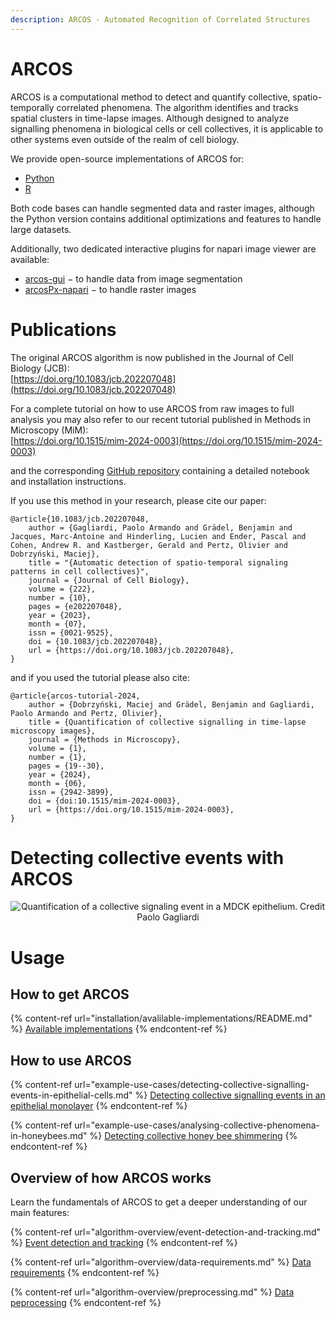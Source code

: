 ```yaml
---
description: ARCOS - Automated Recognition of Correlated Structures
---
```


# ARCOS

ARCOS is a computational method to detect and quantify collective, spatio-temporally correlated phenomena.
The algorithm identifies and tracks spatial clusters in time-lapse images.
Although designed to analyze signalling phenomena in biological cells or cell collectives, it is applicable to other systems even outside of the realm of cell biology.

We provide open-source implementations of ARCOS for:

* [Python](https://github.com/bgraedel/arcos4py)
* [R](https://github.com/dmattek/ARCOS)

Both code bases can handle segmented data and raster images, although the Python version contains additional optimizations and features to handle large datasets.

Additionally, two dedicated interactive plugins for napari image viewer are available:

* [arcos-gui](https://github.com/bgraedel/arcos-gui) − to handle data from image segmentation
* [arcosPx-napari](https://github.com/bgraedel/arcosPx-napari) − to handle raster images


# Publications

The original ARCOS algorithm is now published in the Journal of Cell Biology (JCB):\
&#x20;[https://doi.org/10.1083/jcb.202207048](https://doi.org/10.1083/jcb.202207048)

For a complete tutorial on how to use ARCOS from raw images to full analysis you may also refer to our recent tutorial published in Methods in Microscopy (MiM):\
[https://doi.org/10.1515/mim-2024-0003](https://doi.org/10.1515/mim-2024-0003)

and the corresponding [GitHub repository](https://github.com/dmattek/ARCOS-tutorial) containing a detailed notebook and installation instructions.

If you use this method in your research, please cite our paper:

```
@article{10.1083/jcb.202207048,
    author = {Gagliardi, Paolo Armando and Grädel, Benjamin and Jacques, Marc-Antoine and Hinderling, Lucien and Ender, Pascal and Cohen, Andrew R. and Kastberger, Gerald and Pertz, Olivier and Dobrzyński, Maciej},
    title = "{Automatic detection of spatio-temporal signaling patterns in cell collectives}",
    journal = {Journal of Cell Biology},
    volume = {222},
    number = {10},
    pages = {e202207048},
    year = {2023},
    month = {07},
    issn = {0021-9525},
    doi = {10.1083/jcb.202207048},
    url = {https://doi.org/10.1083/jcb.202207048},
}
```

and if you used the tutorial please also cite:

```
@article{arcos-tutorial-2024,
    author = {Dobrzyński, Maciej and Grädel, Benjamin and Gagliardi, Paolo Armando and Pertz, Olivier},
    title = {Quantification of collective signalling in time-lapse microscopy images},
    journal = {Methods in Microscopy},
    volume = {1},
    number = {1},
    pages = {19--30},
    year = {2024},
    month = {06},
    issn = {2942-3899},
    doi = {doi:10.1515/mim-2024-0003},
    url = {https://doi.org/10.1515/mim-2024-0003},
}
```

# Detecting collective events with ARCOS

<div align="center">

<img src=".gitbook/assets/mdck.gif" alt="Quantification of a collective signaling event in a MDCK epithelium. Credit Paolo Gagliardi">

</div>

# Usage
## How to get ARCOS

{% content-ref url="installation/avalilable-implementations/README.md" %}
[Available implementations](installation/avalilable-implementations/README.md)
{% endcontent-ref %}

## How to use ARCOS

{% content-ref url="example-use-cases/detecting-collective-signalling-events-in-epithelial-cells.md" %}
[Detecting collective signalling events in an epithelial monolayer](example-use-cases/detecting-collective-signalling-events-in-epithelial-cells.md)
{% endcontent-ref %}

{% content-ref url="example-use-cases/analysing-collective-phenomena-in-honeybees.md" %}
[Detecting collective honey bee shimmering](example-use-cases/analysing-collective-phenomena-in-honeybees.md)
{% endcontent-ref %}

## Overview of how ARCOS works

Learn the fundamentals of ARCOS to get a deeper understanding of our main features:

{% content-ref url="algorithm-overview/event-detection-and-tracking.md" %}
[Event detection and tracking](algorithm-overview/event-detection-and-tracking.md)
{% endcontent-ref %}

{% content-ref url="algorithm-overview/data-requirements.md" %}
[Data requirements](algorithm-overview/data-requirements.md)
{% endcontent-ref %}

{% content-ref url="algorithm-overview/preprocessing.md" %}
[Data peprocessing](algorithm-overview/preprocessing.md)
{% endcontent-ref %}
